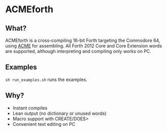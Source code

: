 # ACMEforth

## What?

ACMEforth is a cross-compiling 16-bit Forth targeting the Commodore 64, using [ACME](https://sourceforge.net/projects/acme-crossass/) for assembling.
All Forth 2012 Core and Core Extension words are supported, although interpreting and compiling only works on PC.

## Examples

`sh run_examples.sh` runs the examples.

## Why?

 * Instant compiles
 * Lean output (no dictionary or unused words)
 * Macro support with CREATE/DOES>
 * Convenient text editing on PC
